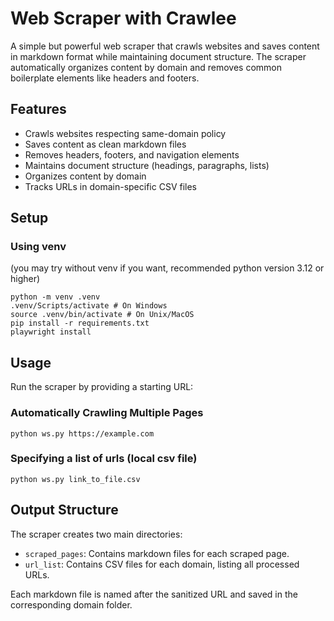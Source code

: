 # Web Scraper with Crawlee

A simple but powerful web scraper that crawls websites and saves content in markdown format while maintaining document structure. The scraper automatically organizes content by domain and removes common boilerplate elements like headers and footers.

## Features

- Crawls websites respecting same-domain policy
- Saves content as clean markdown files
- Removes headers, footers, and navigation elements
- Maintains document structure (headings, paragraphs, lists)
- Organizes content by domain
- Tracks URLs in domain-specific CSV files

## Setup

### Using venv 
(you may try without venv if you want, recommended python version 3.12 or higher)

    python -m venv .venv
    .venv/Scripts/activate # On Windows
    source .venv/bin/activate # On Unix/MacOS
    pip install -r requirements.txt
    playwright install

## Usage

Run the scraper by providing a starting URL:

### Automatically Crawling Multiple Pages

    python ws.py https://example.com

### Specifying a list of urls (local csv file)

    python ws.py link_to_file.csv

## Output Structure

The scraper creates two main directories:

- `scraped_pages`: Contains markdown files for each scraped page.
- `url_list`: Contains CSV files for each domain, listing all processed URLs.

Each markdown file is named after the sanitized URL and saved in the corresponding domain folder.